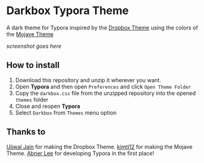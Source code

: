 # Darkbox Typora Theme
A dark theme for Typora inspired by the [Dropbox Theme](https://theme.typora.io/theme/Dropbox/) using the colors of the [Mojave Theme](https://github.com/kimtj12/typora-mojave-theme)

*screenshot goes here*

## How to install
1. Download this repository and unzip it wherever you want.
2. Open **Typora** and then open `Preferences` and click `Open Theme Folder`
3. Copy the `darkbox.css` file from the unzipped repository into the opened `themes` folder
4. Close and reopen **Typora**
5. Select `Darkbox` from `Themes` menu option

## Thanks to
[Ujjwal Jain](https://github.com/ujwaljain) for making the Dropbox Theme.
[kimtj12](https://github.com/kimtj12) for making the Mojave Theme.
[Abner Lee](http://abnerlee.github.io) for developing Typora in the first place!

